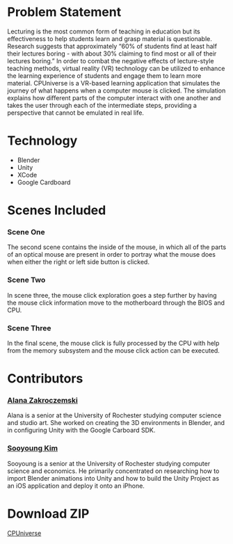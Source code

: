 # Problem Statement
Lecturing is the most common form of teaching in education but its effectiveness to help students learn and grasp material is questionable. Research suggests that approximately “60% of students find at least half their lectures boring - with about 30% claiming to find most or all of their lectures boring.” In order to combat the negative effects of lecture-style teaching methods, virtual reality (VR) technology can be utilized to enhance the learning experience of students and engage them to learn more material. CPUniverse is a VR-based learning application that simulates the journey of what happens when a computer mouse is clicked. The simulation explains how different parts of the computer interact with one another and takes the user through each of the intermediate steps, providing a perspective that cannot be emulated in real life.
#
# Technology
- Blender
- Unity
- XCode
- Google Cardboard
#
# Scenes Included
### Scene One
The second scene contains the inside of the mouse, in which all of the parts of an optical mouse are present in order to portray what the mouse does when either the right or left side button is clicked.
### Scene Two
In scene three, the mouse click exploration goes a step further by having the mouse click information move to the motherboard through the BIOS and CPU.
### Scene Three
In the final scene, the mouse click is fully processed by the CPU with help from the memory subsystem and the mouse click action can be executed.
#
# Contributors
### [Alana Zakroczemski](https://github.com/azakro)
Alana is a senior at the University of Rochester studying computer science and studio art. She worked on creating the 3D environments in Blender, and in configuring Unity with the Google Carboard SDK. 
### [Sooyoung Kim](https://github.com/sooyoung10)
Sooyoung is a senior at the University of Rochester studying computer science and economics. He primarily concentrated on researching how to import Blender animations into Unity and how to build the Unity Project as an iOS application and deploy it onto an iPhone. 
#
# Download ZIP
[CPUniverse](https://drive.google.com/file/d/1a7bYGeU_U6x7KAGORhBW2HYEDpryf_By/view?usp=sharing)
#

